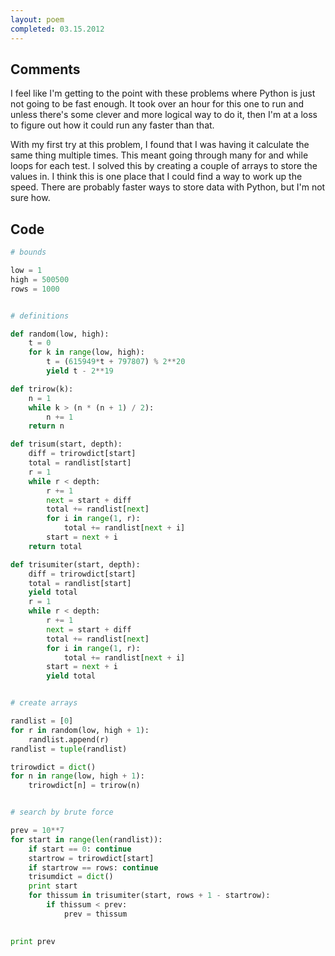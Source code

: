 ```yaml
---
layout: poem
completed: 03.15.2012
---
```


## Comments

I feel like I'm getting to the point with these problems where Python is just
not going to be fast enough. It took over an hour for this one to run and
unless there's some clever and more logical way to do it, then I'm at a loss to
figure out how it could run any faster than that.

With my first try at this problem, I found that I was having it calculate the
same thing multiple times. This meant going through many for and while loops
for each test. I solved this by creating a couple of arrays to store the values
in. I think this is one place that I could find a way to work up the speed.
There are probably faster ways to store data with Python, but I'm not sure how.

## Code

```python
# bounds

low = 1
high = 500500
rows = 1000


# definitions

def random(low, high):
	t = 0 
	for k in range(low, high): 
	    t = (615949*t + 797807) % 2**20 
	    yield t - 2**19

def trirow(k):
	n = 1
	while k > (n * (n + 1) / 2):
		n += 1
	return n

def trisum(start, depth):
	diff = trirowdict[start]
	total = randlist[start]
	r = 1
	while r < depth:
		r += 1
		next = start + diff
		total += randlist[next]
		for i in range(1, r):
			total += randlist[next + i]
		start = next + i
	return total	

def trisumiter(start, depth):
	diff = trirowdict[start]
	total = randlist[start]
	yield total
	r = 1
	while r < depth:
		r += 1
		next = start + diff
		total += randlist[next]
		for i in range(1, r):
			total += randlist[next + i]
		start = next + i
		yield total


# create arrays

randlist = [0]
for r in random(low, high + 1):
	randlist.append(r)
randlist = tuple(randlist)

trirowdict = dict()
for n in range(low, high + 1):
	trirowdict[n] = trirow(n)


# search by brute force

prev = 10**7
for start in range(len(randlist)):
	if start == 0: continue
	startrow = trirowdict[start]
	if startrow == rows: continue
	trisumdict = dict()
	print start
	for thissum in trisumiter(start, rows + 1 - startrow):
		if thissum < prev:
			prev = thissum
			

print prev
```
